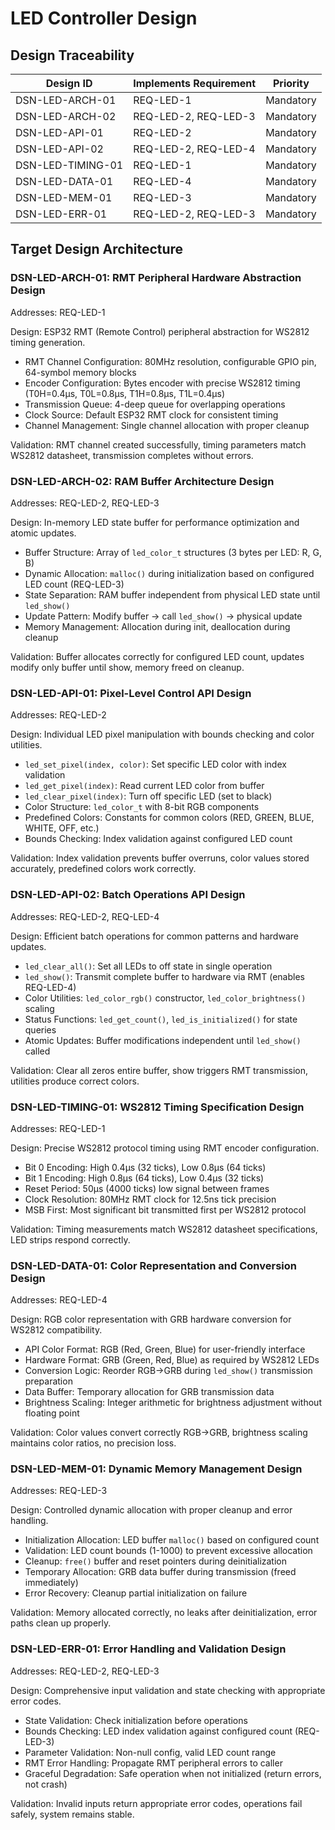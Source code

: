 # LED Controller Design

## Design Traceability

| Design ID | Implements Requirement | Priority |
|-----------|------------------------|----------|
| DSN-LED-ARCH-01 | REQ-LED-1 | Mandatory |
| DSN-LED-ARCH-02 | REQ-LED-2, REQ-LED-3 | Mandatory |
| DSN-LED-API-01 | REQ-LED-2 | Mandatory |
| DSN-LED-API-02 | REQ-LED-2, REQ-LED-4 | Mandatory |
| DSN-LED-TIMING-01 | REQ-LED-1 | Mandatory |
| DSN-LED-DATA-01 | REQ-LED-4 | Mandatory |
| DSN-LED-MEM-01 | REQ-LED-3 | Mandatory |
| DSN-LED-ERR-01 | REQ-LED-2, REQ-LED-3 | Mandatory |

## Target Design Architecture

### DSN-LED-ARCH-01: RMT Peripheral Hardware Abstraction Design
Addresses: REQ-LED-1

Design: ESP32 RMT (Remote Control) peripheral abstraction for WS2812 timing generation.

- RMT Channel Configuration: 80MHz resolution, configurable GPIO pin, 64-symbol memory blocks
- Encoder Configuration: Bytes encoder with precise WS2812 timing (T0H=0.4µs, T0L=0.8µs, T1H=0.8µs, T1L=0.4µs)
- Transmission Queue: 4-deep queue for overlapping operations
- Clock Source: Default ESP32 RMT clock for consistent timing
- Channel Management: Single channel allocation with proper cleanup

Validation: RMT channel created successfully, timing parameters match WS2812 datasheet, transmission completes without errors.

### DSN-LED-ARCH-02: RAM Buffer Architecture Design
Addresses: REQ-LED-2, REQ-LED-3

Design: In-memory LED state buffer for performance optimization and atomic updates.

- Buffer Structure: Array of `led_color_t` structures (3 bytes per LED: R, G, B)
- Dynamic Allocation: `malloc()` during initialization based on configured LED count (REQ-LED-3)
- State Separation: RAM buffer independent from physical LED state until `led_show()`
- Update Pattern: Modify buffer → call `led_show()` → physical update
- Memory Management: Allocation during init, deallocation during cleanup

Validation: Buffer allocates correctly for configured LED count, updates modify only buffer until show, memory freed on cleanup.

### DSN-LED-API-01: Pixel-Level Control API Design
Addresses: REQ-LED-2

Design: Individual LED pixel manipulation with bounds checking and color utilities.

- `led_set_pixel(index, color)`: Set specific LED color with index validation
- `led_get_pixel(index)`: Read current LED color from buffer
- `led_clear_pixel(index)`: Turn off specific LED (set to black)
- Color Structure: `led_color_t` with 8-bit RGB components
- Predefined Colors: Constants for common colors (RED, GREEN, BLUE, WHITE, OFF, etc.)
- Bounds Checking: Index validation against configured LED count

Validation: Index validation prevents buffer overruns, color values stored accurately, predefined colors work correctly.

### DSN-LED-API-02: Batch Operations API Design
Addresses: REQ-LED-2, REQ-LED-4

Design: Efficient batch operations for common patterns and hardware updates.

- `led_clear_all()`: Set all LEDs to off state in single operation
- `led_show()`: Transmit complete buffer to hardware via RMT (enables REQ-LED-4)
- Color Utilities: `led_color_rgb()` constructor, `led_color_brightness()` scaling
- Status Functions: `led_get_count()`, `led_is_initialized()` for state queries
- Atomic Updates: Buffer modifications independent until `led_show()` called

Validation: Clear all zeros entire buffer, show triggers RMT transmission, utilities produce correct colors.

### DSN-LED-TIMING-01: WS2812 Timing Specification Design
Addresses: REQ-LED-1

Design: Precise WS2812 protocol timing using RMT encoder configuration.

- Bit 0 Encoding: High 0.4µs (32 ticks), Low 0.8µs (64 ticks)
- Bit 1 Encoding: High 0.8µs (64 ticks), Low 0.4µs (32 ticks)
- Reset Period: 50µs (4000 ticks) low signal between frames
- Clock Resolution: 80MHz RMT clock for 12.5ns tick precision
- MSB First: Most significant bit transmitted first per WS2812 protocol

Validation: Timing measurements match WS2812 datasheet specifications, LED strips respond correctly.

### DSN-LED-DATA-01: Color Representation and Conversion Design
Addresses: REQ-LED-4

Design: RGB color representation with GRB hardware conversion for WS2812 compatibility.

- API Color Format: RGB (Red, Green, Blue) for user-friendly interface
- Hardware Format: GRB (Green, Red, Blue) as required by WS2812 LEDs
- Conversion Logic: Reorder RGB→GRB during `led_show()` transmission preparation
- Data Buffer: Temporary allocation for GRB transmission data
- Brightness Scaling: Integer arithmetic for brightness adjustment without floating point

Validation: Color values convert correctly RGB→GRB, brightness scaling maintains color ratios, no precision loss.

### DSN-LED-MEM-01: Dynamic Memory Management Design
Addresses: REQ-LED-3

Design: Controlled dynamic allocation with proper cleanup and error handling.

- Initialization Allocation: LED buffer `malloc()` based on configured count
- Validation: LED count bounds (1-1000) to prevent excessive allocation
- Cleanup: `free()` buffer and reset pointers during deinitialization
- Temporary Allocation: GRB data buffer during transmission (freed immediately)
- Error Recovery: Cleanup partial initialization on failure

Validation: Memory allocated correctly, no leaks after deinitialization, error paths clean up properly.

### DSN-LED-ERR-01: Error Handling and Validation Design
Addresses: REQ-LED-2, REQ-LED-3

Design: Comprehensive input validation and state checking with appropriate error codes.

- State Validation: Check initialization before operations
- Bounds Checking: LED index validation against configured count (REQ-LED-3)
- Parameter Validation: Non-null config, valid LED count range
- RMT Error Handling: Propagate RMT peripheral errors to caller
- Graceful Degradation: Safe operation when not initialized (return errors, not crash)

Validation: Invalid inputs return appropriate error codes, operations fail safely, system remains stable.